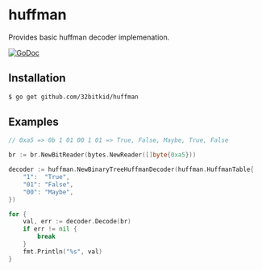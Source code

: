 # huffman

Provides basic huffman decoder implemenation.

[![GoDoc](https://godoc.org/github.com/32bitkid/huffman?status.svg)](https://godoc.org/github.com/32bitkid/huffman)

## Installation

```bash
$ go get github.com/32bitkid/huffman
```

## Examples

```go
// 0xa5 => 0b 1 01 00 1 01 => True, False, Maybe, True, False

br := br.NewBitReader(bytes.NewReader([]byte{0xa5}))

decoder := huffman.NewBinaryTreeHuffmanDecoder(huffman.HuffmanTable{
    "1":  "True",
    "01": "False",
    "00": "Maybe",
})

for {
    val, err := decoder.Decode(br)
    if err != nil {
        break
    }
    fmt.Println("%s", val)
}
```

